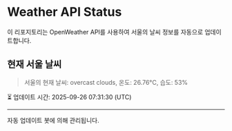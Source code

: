 
# Weather API Status

이 리포지토리는 OpenWeather API를 사용하여 서울의 날씨 정보를 자동으로 업데이트합니다.

## 현재 서울 날씨
> 서울의 현재 날씨: overcast clouds, 온도: 26.76°C, 습도: 53%

⏳ 업데이트 시간: 2025-09-26 07:31:30 (UTC)

---
자동 업데이트 봇에 의해 관리됩니다.
